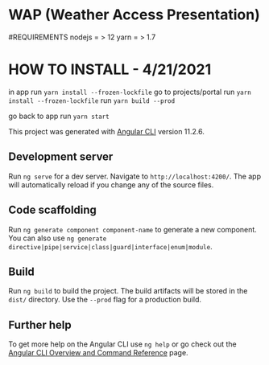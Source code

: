 # WAP (Weather Access Presentation)

#REQUIREMENTS
nodejs =  > 12
yarn   =  > 1.7


# HOW TO INSTALL - 4/21/2021
in app
run `yarn install --frozen-lockfile`
go to projects/portal
run `yarn install --frozen-lockfile`
run `yarn build --prod`

go back to app
run `yarn start`

This project was generated with [Angular CLI](https://github.com/angular/angular-cli) version 11.2.6.

## Development server

Run `ng serve` for a dev server. Navigate to `http://localhost:4200/`. The app will automatically reload if you change any of the source files.

## Code scaffolding

Run `ng generate component component-name` to generate a new component. You can also use `ng generate directive|pipe|service|class|guard|interface|enum|module`.

## Build

Run `ng build` to build the project. The build artifacts will be stored in the `dist/` directory. Use the `--prod` flag for a production build.

## Further help

To get more help on the Angular CLI use `ng help` or go check out the [Angular CLI Overview and Command Reference](https://angular.io/cli) page.
